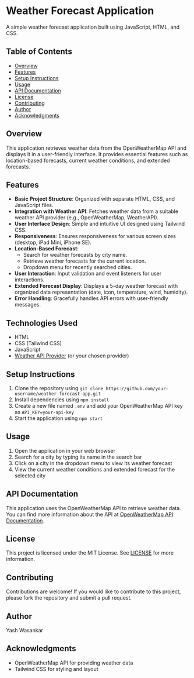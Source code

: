 # Weather Forecast Application

A simple weather forecast application built using JavaScript, HTML, and CSS.

## Table of Contents

* [Overview](#overview)
* [Features](#features)
* [Setup Instructions](#setup-instructions)
* [Usage](#usage)
* [API Documentation](#api-documentation)
* [License](#license)
* [Contributing](#contributing)
* [Author](#author)
* [Acknowledgments](#acknowledgments)

## Overview

This application retrieves weather data from the OpenWeatherMap API and displays it in a user-friendly interface. It provides essential features such as location-based forecasts, current weather conditions, and extended forecasts.

## Features

- **Basic Project Structure**: Organized with separate HTML, CSS, and JavaScript files.
- **Integration with Weather API**: Fetches weather data from a suitable weather API provider (e.g., OpenWeatherMap, WeatherAPI).
- **User Interface Design**: Simple and intuitive UI designed using Tailwind CSS.
- **Responsiveness**: Ensures responsiveness for various screen sizes (desktop, iPad Mini, iPhone SE).
- **Location-Based Forecast**:
  - Search for weather forecasts by city name.
  - Retrieve weather forecasts for the current location.
  - Dropdown menu for recently searched cities.
- **User Interaction**: Input validation and event listeners for user interactions.
- **Extended Forecast Display**: Displays a 5-day weather forecast with organized data representation (date, icon, temperature, wind, humidity).
- **Error Handling**: Gracefully handles API errors with user-friendly messages.

## Technologies Used
- HTML
- CSS (Tailwind CSS)
- JavaScript
- [Weather API Provider](https://openweathermap.org/) (or your chosen provider)

## Setup Instructions

1. Clone the repository using `git clone https://github.com/your-username/weather-forecast-app.git`
2. Install dependencies using `npm install`
3. Create a new file named `.env` and add your OpenWeatherMap API key as `API_KEY=your-api-key`
4. Start the application using `npm start`

## Usage

1. Open the application in your web browser
2. Search for a city by typing its name in the search bar
3. Click on a city in the dropdown menu to view its weather forecast
4. View the current weather conditions and extended forecast for the selected city

## API Documentation

This application uses the OpenWeatherMap API to retrieve weather data. You can find more information about the API at [OpenWeatherMap API Documentation](https://openweathermap.org/api).

## License

This project is licensed under the MIT License. See [LICENSE](LICENSE) for more information.

## Contributing

Contributions are welcome! If you would like to contribute to this project, please fork the repository and submit a pull request.

## Author

Yash Wasankar

## Acknowledgments

* OpenWeatherMap API for providing weather data
* Tailwind CSS for styling and layout